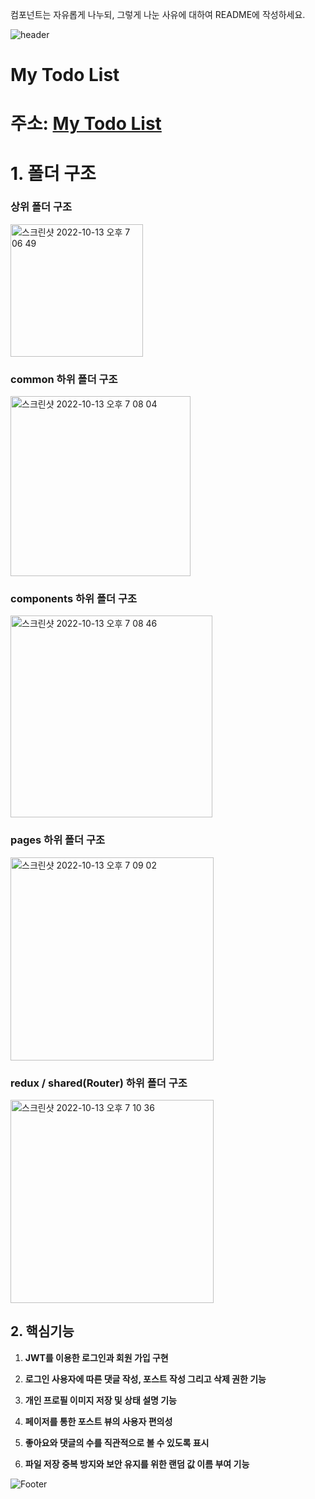 컴포넌트는 자유롭게 나누되, 그렇게 나눈 사유에 대하여 README에 작성하세요.

![header](https://capsule-render.vercel.app/api?type=waving&color=FAED7D&text=%20Todo%20%20&height=200&fontSize=50&fontColor=5d5d5d)
# My Todo List

# 주소: [My Todo List](https://redux-todo-teal-seven.vercel.app/)

# 1. 폴더 구조
### 상위 폴더 구조
<img width="212" alt="스크린샷 2022-10-13 오후 7 06 49" src="https://user-images.githubusercontent.com/92812508/195570956-032c16cc-374c-448a-aaa0-811cfa07045d.png">

### common 하위 폴더 구조
<img width="288" alt="스크린샷 2022-10-13 오후 7 08 04" src="https://user-images.githubusercontent.com/92812508/195571189-b53a1ae3-da52-4e9f-8bf4-94e69f5ad610.png">

### components 하위 폴더 구조
<img width="323" alt="스크린샷 2022-10-13 오후 7 08 46" src="https://user-images.githubusercontent.com/92812508/195575437-02edee31-075e-4a0d-a8c5-8bea1c88d024.png">

### pages 하위 폴더 구조
<img width="325" alt="스크린샷 2022-10-13 오후 7 09 02" src="https://user-images.githubusercontent.com/92812508/195575532-1a11234c-59e5-4074-ae23-a45c941c3c83.png">

### redux / shared(Router) 하위 폴더 구조
<img width="325" alt="스크린샷 2022-10-13 오후 7 10 36" src="https://user-images.githubusercontent.com/92812508/195575769-801b72c0-45b9-4b84-9dd0-da392a2d1e49.png">


## 2. 핵심기능

1. **JWT를 이용한 로그인과 회원 가입 구현**

2. **로그인 사용자에 따른 댓글 작성, 포스트 작성 그리고 삭제 권한 기능**

3. **개인 프로필 이미지 저장 및 상태 설명 기능** 

4. **페이저를 통한 포스트 뷰의 사용자 편의성** 

5. **좋아요와 댓글의 수를 직관적으로 볼 수 있도록 표시** 

6. **파일 저장 중복 방지와 보안 유지를 위한 랜덤 값 이름 부여 기능**

![Footer](https://capsule-render.vercel.app/api?type=waving&color=FAED7D&height=200&fontSize=50&fontColor=5d5d5d&section=footer)
